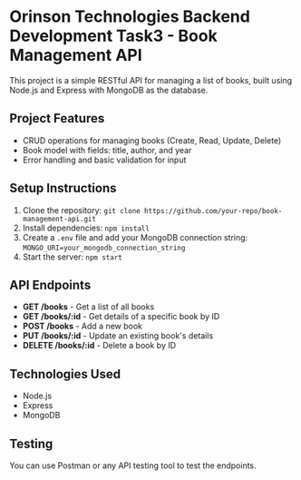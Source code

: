 <h1>Orinson Technologies Backend Development Task3 - Book Management API</h1>
    <p>This project is a simple RESTful API for managing a list of books, built using Node.js and Express with MongoDB as the database.</p>

  <h2>Project Features</h2>
    <ul>
        <li>CRUD operations for managing books (Create, Read, Update, Delete)</li>
        <li>Book model with fields: title, author, and year</li>
        <li>Error handling and basic validation for input</li>
    </ul>

  <h2>Setup Instructions</h2>
    <ol>
        <li>Clone the repository: <code>git clone https://github.com/your-repo/book-management-api.git</code></li>
        <li>Install dependencies: <code>npm install</code></li>
        <li>Create a <code>.env</code> file and add your MongoDB connection string: <code>MONGO_URI=your_mongodb_connection_string</code></li>
        <li>Start the server: <code>npm start</code></li>
    </ol>

  <h2>API Endpoints</h2>
    <ul>
        <li><strong>GET /books</strong> - Get a list of all books</li>
        <li><strong>GET /books/:id</strong> - Get details of a specific book by ID</li>
        <li><strong>POST /books</strong> - Add a new book</li>
        <li><strong>PUT /books/:id</strong> - Update an existing book's details</li>
        <li><strong>DELETE /books/:id</strong> - Delete a book by ID</li>
    </ul>

  <h2>Technologies Used</h2>
    <ul>
        <li>Node.js</li>
        <li>Express</li>
        <li>MongoDB</li>
    </ul>

  <h2>Testing</h2>
    <p>You can use Postman or any API testing tool to test the endpoints.</p>
